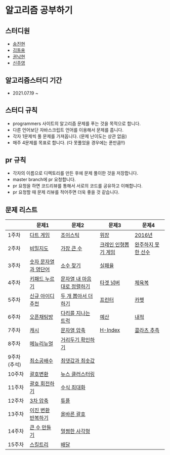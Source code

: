 
# 알고리즘 공부하기
 
## 스터디원
- [송진현](https://github.com/thdwlsgus0)
- [김동용](https://github.com/kingyong9169)
- [권낙현](https://github.com/knh6269)
- [신주영](https://github.com/juyeong-chungbuk)

## 알고리즘스터디 기간
- 2021.07.19 ~ 

## 스터디 규칙 
- programmers 사이트의 알고리즘 문제를 푸는 것을 목적으로 합니다.
- 다른 언어보단 자바스크립트 언어를 이용해서 문제를 풉니다.
- 각자 1문제씩 풀 문제를 가져옵니다. (문제 난이도는 상관 없음)
- 매주 4문제를 목표로 합니다. (다 못풀었을 경우에는 푼만큼!!)

## pr 규칙
- 각자의 이름으로 디렉토리를 만든 후에 문제 풀이한 것을 저장합니다.
- master branch에 pr 요청합니다.
- pr 요청을 하면 코드리뷰를 통해서 서로의 코드를 공유하고 이해합니다.
- pr 요청할 때 문제 리뷰를 적어주면 더욱 좋을 것 같습니다.


## 문제 리스트

|  | 문제1   | 문제2 | 문제3 | 문제4
| -------- | ------ | ------------------------------------------- | --------------| ------- |
| 1주차    | [다트 게임](https://programmers.co.kr/learn/courses/30/lessons/17682) |  [조이스틱](https://programmers.co.kr/learn/courses/30/lessons/42860)     | [위장](https://programmers.co.kr/learn/courses/30/lessons/42578) | [2016년](https://programmers.co.kr/learn/courses/30/lessons/12901) |
| 2주차 | [비밀지도](https://programmers.co.kr/learn/courses/30/lessons/17681) | [가장 큰 수](https://programmers.co.kr/learn/courses/30/lessons/42746) | [크레인 인형뽑기 게임](https://programmers.co.kr/learn/courses/30/lessons/64061) | [완주하지 못한 선수](https://programmers.co.kr/learn/courses/30/lessons/42576)
| 3주차 | [숫자 문자열과 영단어](https://programmers.co.kr/learn/courses/30/lessons/81301) | [소수 찾기](https://programmers.co.kr/learn/courses/30/lessons/42839) | [실패율](https://programmers.co.kr/learn/courses/30/lessons/42889)
| 4주차 | [키패드 누르기](https://programmers.co.kr/learn/courses/30/lessons/67256) | [문자열 내 마음대로 정렬하기](https://programmers.co.kr/learn/courses/30/lessons/12915) | [타겟 넘버](https://programmers.co.kr/learn/courses/30/lessons/43165) | [체육복](https://programmers.co.kr/learn/courses/30/lessons/42862)
| 5주차 | [신규 아이디 추천](https://programmers.co.kr/learn/courses/30/lessons/72410) | [두 개 뽑아서 더하기](https://programmers.co.kr/learn/courses/30/lessons/68644?language=javascript) | [프린터](https://programmers.co.kr/learn/courses/30/lessons/42587) | [카펫](https://programmers.co.kr/learn/courses/30/lessons/42842)
| 6주차 | [오픈채팅방](https://programmers.co.kr/learn/courses/30/lessons/42888) | [다리를 지나는 트럭](https://programmers.co.kr/learn/courses/30/lessons/42583) | [예산](https://programmers.co.kr/learn/courses/30/lessons/12982) | [내적](https://programmers.co.kr/learn/courses/30/lessons/70128)
| 7주차 | [캐시](https://programmers.co.kr/learn/courses/30/lessons/17680) | [문자열 압축](https://programmers.co.kr/learn/courses/30/lessons/60057) | [H-Index](https://programmers.co.kr/learn/courses/30/lessons/42747) | [콜라츠 추측](https://programmers.co.kr/learn/courses/30/lessons/12943)
| 8주차 | [메뉴리뉴얼](https://programmers.co.kr/learn/courses/30/lessons/72411) | [거리두기 확인하기](https://programmers.co.kr/learn/courses/30/lessons/81302)
| 9주차(추석) | [최소공배수](https://programmers.co.kr/learn/courses/30/lessons/12953) | [최댓값과 최솟값](https://programmers.co.kr/learn/courses/30/lessons/12939)
| 10주차 | [괄호변환](https://programmers.co.kr/learn/courses/30/lessons/60058) | [뉴스 클러스터링](https://programmers.co.kr/learn/courses/30/lessons/17677)
| 11주차 | [괄호 회전하기](https://programmers.co.kr/learn/courses/30/lessons/76502) | [수식 최대화](https://programmers.co.kr/learn/courses/30/lessons/67257)
| 12주차 | [3차 압축](https://programmers.co.kr/learn/courses/30/lessons/17684) | [튜플](https://programmers.co.kr/learn/courses/30/lessons/64065)
| 13주차 | [이진 변환 반복하기](https://programmers.co.kr/learn/courses/30/lessons/70129) | [올바른 괄호](https://programmers.co.kr/learn/courses/30/lessons/12909)
| 14주차 | [큰 수 만들기](https://programmers.co.kr/learn/courses/30/lessons/42883) | [멀쩡한 사각형](https://programmers.co.kr/learn/courses/30/lessons/62048)
| 15주차 | [스킬트리](https://programmers.co.kr/learn/courses/30/lessons/49993) | [배달](https://programmers.co.kr/learn/courses/30/lessons/12978)